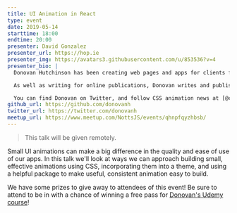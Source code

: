```yaml
---
title: UI Animation in React
type: event
date: 2019-05-14
starttime: 18:00
endtime: 20:00
presenter: David Gonzalez
presenter_url: https://hop.ie
presenter_img: https://avatars3.githubusercontent.com/u/853536?v=4
presenter_bio: |
  Donovan Hutchinson has been creating web pages and apps for clients for over 20 years. He writes and builds CSS animation tutorials on [CSSAnimation.rocks](https://cssanimation.rocks), and has been published in Net Magazine, Smashing Magazine, Adobe Inspire, Modern Web and more.

  As well as writing for online publications, Donovan writes and publishes books on front-end development and design, with a focus on animation and user experience.

  You can find Donovan on Twitter, and follow CSS animation news at [@cssanimation](https://twitter.com/cssanimation)
github_url: https://github.com/donovanh
twitter_url: https://twitter.com/donovanh
meetup_url: https://www.meetup.com/NottsJS/events/qhnpfqyzhbsb/
---
```


> This talk will be given remotely.

Small UI animations can make a big difference in the quality and ease of use of our apps. In this talk we'll look at ways we can approach building small, effective animations using CSS, incorporating them into a theme, and using a helpful package to make useful, consistent animation easy to build.

We have some prizes to give away to attendees of this event! Be sure to attend to be in with a chance of winning a free pass for [Donovan's Udemy course](https://www.udemy.com/level-up-your-css-animation-skills/)!
